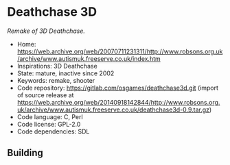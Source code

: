 # Deathchase 3D

_Remake of 3D Deathchase._

- Home: https://web.archive.org/web/20070711231311/http://www.robsons.org.uk/archive/www.autismuk.freeserve.co.uk/index.htm
- Inspirations: 3D Deathchase
- State: mature, inactive since 2002
- Keywords: remake, shooter
- Code repository: https://gitlab.com/osgames/deathchase3d.git (import of source release at https://web.archive.org/web/20140918142844/http://www.robsons.org.uk/archive/www.autismuk.freeserve.co.uk/deathchase3d-0.9.tar.gz)
- Code language: C, Perl
- Code license: GPL-2.0
- Code dependencies: SDL

## Building
